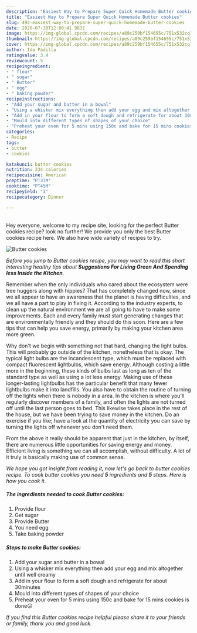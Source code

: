 ```yaml
---
description: "Easiest Way to Prepare Super Quick Homemade Butter cookies"
title: "Easiest Way to Prepare Super Quick Homemade Butter cookies"
slug: 492-easiest-way-to-prepare-super-quick-homemade-butter-cookies
date: 2020-07-30T12:00:41.983Z
image: https://img-global.cpcdn.com/recipes/a89c259bf154655c/751x532cq70/butter-cookies-recipe-main-photo.jpg
thumbnail: https://img-global.cpcdn.com/recipes/a89c259bf154655c/751x532cq70/butter-cookies-recipe-main-photo.jpg
cover: https://img-global.cpcdn.com/recipes/a89c259bf154655c/751x532cq70/butter-cookies-recipe-main-photo.jpg
author: Ida Padilla
ratingvalue: 3.4
reviewcount: 5
recipeingredient:
- " flour"
- " sugar"
- " Butter"
- " egg"
- " baking powder"
recipeinstructions:
- "Add your sugar and butter in a bowal"
- "Using a whisker mix everything then add your egg and mix altogether until well creamy"
- "Add in your flour to form a soft dough and refrigerate for about 30minutes"
- "Mould into different types of shapes of your choice"
- "Preheat your oven for 5 mins using 150c and bake for 15 mins cookies is done😛"
categories:
- Recipe
tags:
- butter
- cookies

katakunci: butter cookies 
nutrition: 234 calories
recipecuisine: American
preptime: "PT37M"
cooktime: "PT45M"
recipeyield: "3"
recipecategory: Dinner

---
```

<br>
Hey everyone, welcome to my recipe site, looking for the perfect Butter cookies recipe? look no further! We provide you only the best Butter cookies recipe here. We also have wide variety of recipes to try.
<br>


![Butter cookies](https://img-global.cpcdn.com/recipes/a89c259bf154655c/751x532cq70/butter-cookies-recipe-main-photo.jpg)

<i>Before you jump to Butter cookies recipe, you may want to read this short interesting healthy tips about 
<strong>Suggestions For Living Green And Spending less Inside the Kitchen</strong>.</i>
</br>

Remember when the only individuals who cared about the ecosystem were tree huggers along with hippies? That has completely changed now, since we all appear to have an awareness that the planet is having difficulties, and we all have a part to play in fixing it. According to the industry experts, to clean up the natural environment we are all going to have to make some improvements. Each and every family must start generating changes that are environmentally friendly and they should do this soon. Here are a few tips that can help you save energy, primarily by making your kitchen area more green.

Why don't we begin with something not that hard, changing the light bulbs. This will probably go outside of the kitchen, nonetheless that is okay. The typical light bulbs are the incandescent type, which must be replaced with compact fluorescent lightbulbs, which save energy. Although costing a little more in the beginning, these kinds of bulbs last as long as ten of the standard type as well as using a lot less energy. Making use of these longer-lasting lightbulbs has the particular benefit that many fewer lightbulbs make it into landfills. You also have to obtain the routine of turning off the lights when there is nobody in a area. In the kitchen is where you'll regularly discover members of a family, and often the lights are not turned off until the last person goes to bed. This likewise takes place in the rest of the house, but we have been trying to save money in the kitchen. Do an exercise if you like; have a look at the quantity of electricity you can save by turning the lights off whenever you don't need them.

From the above it really should be apparent that just in the kitchen, by itself, there are numerous little opportunities for saving energy and money. Efficient living is something we can all accomplish, without difficulty. A lot of it truly is basically making use of common sense.


<i>We hope you got insight from reading it, now let's go back to butter cookies recipe. To cook butter cookies you need <strong>5</strong> ingredients and <strong>5</strong> steps. Here is how you cook it.
</i>

##### The ingredients needed to cook Butter cookies:

1. Provide  flour
1. Get  sugar
1. Provide  Butter
1. You need  egg
1. Take  baking powder


##### Steps to make Butter cookies:

1. Add your sugar and butter in a bowal
1. Using a whisker mix everything then add your egg and mix altogether until well creamy
1. Add in your flour to form a soft dough and refrigerate for about 30minutes
1. Mould into different types of shapes of your choice
1. Preheat your oven for 5 mins using 150c and bake for 15 mins cookies is done😛


<i>If you find this Butter cookies recipe helpful please share it to your friends or family, thank you and good luck.</i>

